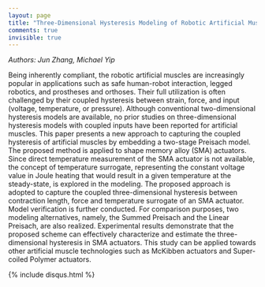 ```yaml
---
layout: page
title: "Three-Dimensional Hysteresis Modeling of Robotic Artificial Muscles with Application to Shape Memory Alloy Actuators"
comments: true
invisible: true
---
```


<p class="text-left"><i>Authors: Jun Zhang, Michael Yip</i></p>

Being inherently compliant, the robotic artificial muscles are increasingly popular in applications such as safe human-robot interaction, legged robotics, and prostheses and orthoses. Their full utilization is often challenged by their coupled hysteresis between strain, force, and input (voltage, temperature, or pressure). Although conventional two-dimensional hysteresis models are available, no prior studies on three-dimensional hysteresis models with coupled inputs have been reported for artificial muscles. This paper presents a new approach to capturing the coupled hysteresis of artificial muscles by embedding a two-stage Preisach model. The proposed method is applied to shape memory alloy (SMA) actuators. Since direct temperature measurement of the SMA actuator is not available, the concept of temperature surrogate, representing the constant voltage value in Joule heating that would result in a given temperature at the steady-state, is explored in the modeling. The proposed approach is adopted to capture the coupled three-dimensional hysteresis between contraction length, force and temperature surrogate of an SMA actuator. Model verification is further conducted. For comparison purposes, two modeling alternatives, namely, the Summed Preisach and the Linear Preisach, are also realized. Experimental results demonstrate that the proposed scheme can effectively characterize and estimate the three-dimensional hysteresis in SMA actuators. This study can be applied towards other artificial muscle technologies such as McKibben actuators and Super-coiled Polymer actuators.

{% include disqus.html %}